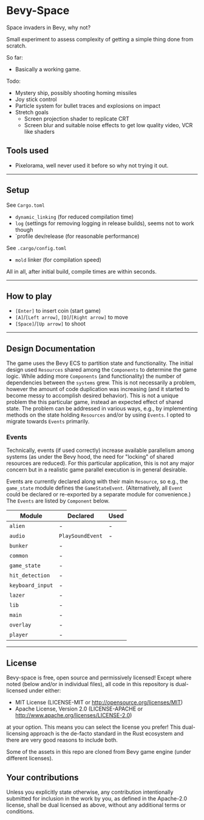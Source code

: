 # Bevy-Space

Space invaders in Bevy, why not?

Small experiment to assess complexity of getting a simple thing done from scratch.

So far:

- Basically a working game.

Todo:

- Mystery ship, possibly shooting homing missiles
- Joy stick control
- Particle system for bullet traces and explosions on impact
- Stretch goals
  - Screen projection shader to replicate CRT
  - Screen blur and suitable noise effects to get low quality video, VCR like shaders

## Tools used

- Pixelorama, well never used it before so why not trying it out.

---

## Setup

See `Cargo.toml`

- `dynamic_linking` (for reduced compilation time)
- `log` (settings for removing logging in release builds), seems not to work though
- `profile dev/release (for reasonable performance)

See `.cargo/config.toml`

- `mold` linker (for compilation speed)

All in all, after initial build, compile times are within seconds.

---

## How to play

- `[Enter]` to insert coin (start game)
- `[A]`/`[Left arrow]`, `[D]`/`[Right arrow]` to move
- `[Space]`/`[Up arrow]` to shoot


---

## Design Documentation

The game uses the Bevy ECS to partition state and functionality. The initial design used `Resources` shared among the `Components` to determine the game logic. While adding more `Components` (and functionality) the number of dependencies between the `systems` grew. This is not necessarily a problem, however the amount of code duplication was increasing (and it started to become messy to accomplish desired behavior). This is not a unique problem the this particular game, instead an expected effect of shared state. The problem can be addressed in various ways, e.g., by implementing methods on the state holding `Resources` and/or by using `Events`. I opted to migrate towards `Events` primarily.

### Events

Technically, events (if used correctly) increase available parallelism among systems (as under the Bevy hood, the need for "locking" of shared resources are reduced). For this particular application, this is not any major concern but in a realistic game parallel execution is in general desirable.

Events are currently declared along with their main `Resource`, so e.g., the `game_state` module defines the `GameStateEvent`. (Alternatively, all `Event` could be declared or re-exported by a separate module for convenience.) The `Events` are listed by `Component` below.

| Module            | Declared         | Used |
| ------------------| ---------------- | ---- |
| `alien`           | -                | -    |
| `audio`           | `PlaySoundEvent` | -    |
| `bunker`          | -                |      |
| `common`          | -                |      |
| `game_state`      | -                |      |
| `hit_detection`   | -                |      |
| `keyboard_input`  | -                |      |
| `lazer`           | -                |      |
| `lib`             | -                |      |
| `main`            | -                |      |
| `overlay`         | -                |      |
| `player`          | -                |      |


---

## License

Bevy-space is free, open source and permissively licensed! Except where noted (below and/or in individual files), all code in this repository is dual-licensed under either:

- MIT License (LICENSE-MIT or http://opensource.org/licenses/MIT)
- Apache License, Version 2.0 (LICENSE-APACHE or http://www.apache.org/licenses/LICENSE-2.0)

at your option. This means you can select the license you prefer! This dual-licensing approach is the de-facto standard in the Rust ecosystem and there are very good reasons to include both.

Some of the assets in this repo are cloned from Bevy game engine (under different licenses).

## Your contributions

Unless you explicitly state otherwise, any contribution intentionally submitted for inclusion in the work by you, as defined in the Apache-2.0 license, shall be dual licensed as above, without any additional terms or conditions.
